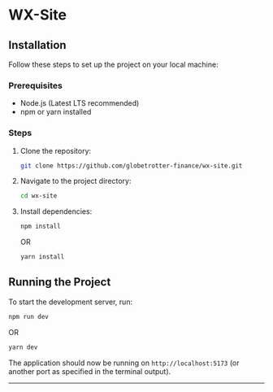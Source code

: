 # WX-Site

## Installation

Follow these steps to set up the project on your local machine:

### Prerequisites
- Node.js (Latest LTS recommended)
- npm or yarn installed

### Steps
1. Clone the repository:
   ```sh
   git clone https://github.com/globetrotter-finance/wx-site.git
   ```
2. Navigate to the project directory:
   ```sh
   cd wx-site
   ```
3. Install dependencies:
   ```sh
   npm install
   ```
   OR
   ```sh
   yarn install
   ```

## Running the Project

To start the development server, run:

```sh
npm run dev
```

OR

```sh
yarn dev
```

The application should now be running on `http://localhost:5173` (or another port as specified in the terminal output).

---


